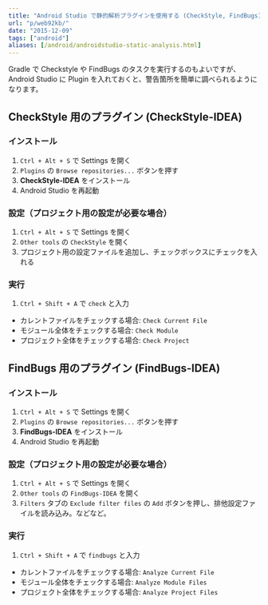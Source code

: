 ```yaml
---
title: "Android Studio で静的解析プラグインを使用する (CheckStyle, FindBugs)"
url: "p/web92kb/"
date: "2015-12-09"
tags: ["android"]
aliases: [/android/androidstudio-static-analysis.html]
---
```


Gradle で Checkstyle や FindBugs のタスクを実行するのもよいですが、Android Studio に Plugin を入れておくと、警告箇所を簡単に調べられるようになります。

CheckStyle 用のプラグイン (CheckStyle-IDEA)
----

### インストール

1. `Ctrl + Alt + S` で Settings を開く
2. `Plugins` の `Browse repositories...` ボタンを押す
3. **CheckStyle-IDEA** をインストール
4. Android Studio を再起動

### 設定（プロジェクト用の設定が必要な場合）

1. `Ctrl + Alt + S` で Settings を開く
2. `Other tools` の `CheckStyle` を開く
3. プロジェクト用の設定ファイルを追加し、チェックボックスにチェックを入れる

### 実行

1. `Ctrl + Shift + A` で `check` と入力
  * カレントファイルをチェックする場合: `Check Current File`
  * モジュール全体をチェックする場合: `Check Module`
  * プロジェクト全体をチェックする場合: `Check Project`


FindBugs 用のプラグイン (FindBugs-IDEA)
----

### インストール

1. `Ctrl + Alt + S` で Settings を開く
2. `Plugins` の `Browse repositories...` ボタンを押す
3. **FindBugs-IDEA** をインストール
4. Android Studio を再起動

### 設定（プロジェクト用の設定が必要な場合）

1. `Ctrl + Alt + S` で Settings を開く
2. `Other tools` の `FindBugs-IDEA` を開く
3. `Filters` タブの `Exclude filter files` の `Add` ボタンを押し、排他設定ファイルを読み込み。などなど。

### 実行

1. `Ctrl + Shift + A` で `findbugs` と入力
  * カレントファイルをチェックする場合: `Analyze Current File`
  * モジュール全体をチェックする場合: `Analyze Module Files`
  * プロジェクト全体をチェックする場合: `Analyze Project Files`

